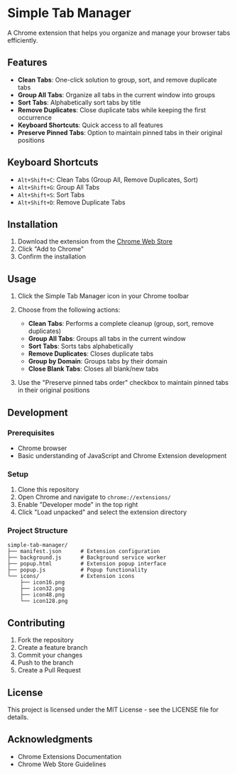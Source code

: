 # Simple Tab Manager

A Chrome extension that helps you organize and manage your browser tabs efficiently.

## Features

- **Clean Tabs**: One-click solution to group, sort, and remove duplicate tabs
- **Group All Tabs**: Organize all tabs in the current window into groups
- **Sort Tabs**: Alphabetically sort tabs by title
- **Remove Duplicates**: Close duplicate tabs while keeping the first occurrence
- **Keyboard Shortcuts**: Quick access to all features
- **Preserve Pinned Tabs**: Option to maintain pinned tabs in their original positions

## Keyboard Shortcuts

- `Alt+Shift+C`: Clean Tabs (Group All, Remove Duplicates, Sort)
- `Alt+Shift+G`: Group All Tabs
- `Alt+Shift+S`: Sort Tabs
- `Alt+Shift+D`: Remove Duplicate Tabs

## Installation

1. Download the extension from the [Chrome Web Store](https://chrome.google.com/webstore/detail/simple-tab-manager/...)
2. Click "Add to Chrome"
3. Confirm the installation

## Usage

1. Click the Simple Tab Manager icon in your Chrome toolbar
2. Choose from the following actions:
   - **Clean Tabs**: Performs a complete cleanup (group, sort, remove duplicates)
   - **Group All Tabs**: Groups all tabs in the current window
   - **Sort Tabs**: Sorts tabs alphabetically
   - **Remove Duplicates**: Closes duplicate tabs
   - **Group by Domain**: Groups tabs by their domain
   - **Close Blank Tabs**: Closes all blank/new tabs

3. Use the "Preserve pinned tabs order" checkbox to maintain pinned tabs in their original positions

## Development

### Prerequisites

- Chrome browser
- Basic understanding of JavaScript and Chrome Extension development

### Setup

1. Clone this repository
2. Open Chrome and navigate to `chrome://extensions/`
3. Enable "Developer mode" in the top right
4. Click "Load unpacked" and select the extension directory

### Project Structure

```
simple-tab-manager/
├── manifest.json      # Extension configuration
├── background.js      # Background service worker
├── popup.html         # Extension popup interface
├── popup.js           # Popup functionality
└── icons/             # Extension icons
    ├── icon16.png
    ├── icon32.png
    ├── icon48.png
    └── icon128.png
```

## Contributing

1. Fork the repository
2. Create a feature branch
3. Commit your changes
4. Push to the branch
5. Create a Pull Request

## License

This project is licensed under the MIT License - see the LICENSE file for details.

## Acknowledgments

- Chrome Extensions Documentation
- Chrome Web Store Guidelines 